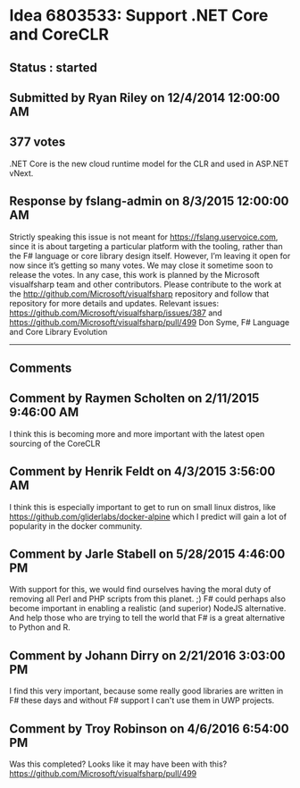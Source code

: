 # Idea 6803533: Support .NET Core and CoreCLR #

## Status : started

## Submitted by Ryan Riley on 12/4/2014 12:00:00 AM

## 377 votes

.NET Core is the new cloud runtime model for the CLR and used in ASP.NET vNext.



## Response by fslang-admin on 8/3/2015 12:00:00 AM

Strictly speaking this issue is not meant for https://fslang.uservoice.com, since it is about targeting a particular platform with the tooling, rather than the F# language or core library design itself.
However, I’m leaving it open for now since it’s getting so many votes. We may close it sometime soon to release the votes.
In any case, this work is planned by the Microsoft visualfsharp team and other contributors. Please contribute to the work at the http://github.com/Microsoft/visualfsharp repository and follow that repository for more details and updates.
Relevant issues: https://github.com/Microsoft/visualfsharp/issues/387 and https://github.com/Microsoft/visualfsharp/pull/499
Don Syme, F# Language and Core Library Evolution

------------------------
## Comments


## Comment by Raymen Scholten on 2/11/2015 9:46:00 AM
I think this is becoming more and more important with the latest open sourcing of the CoreCLR


## Comment by Henrik Feldt on 4/3/2015 3:56:00 AM
I think this is especially important to get to run on small linux distros, like https://github.com/gliderlabs/docker-alpine which I predict will gain a lot of popularity in the docker community.


## Comment by Jarle Stabell on 5/28/2015 4:46:00 PM
With support for this, we would find ourselves having the moral duty of removing all Perl and PHP scripts from this planet. ;)
F# could perhaps also become important in enabling a realistic (and superior) NodeJS alternative.
And help those who are trying to tell the world that F# is a great alternative to Python and R.


## Comment by Johann Dirry on 2/21/2016 3:03:00 PM
I find this very important, because some really good libraries are written in F# these days and without F# support I can't use them in UWP projects.


## Comment by Troy Robinson on 4/6/2016 6:54:00 PM
Was this completed? Looks like it may have been with this?
https://github.com/Microsoft/visualfsharp/pull/499

